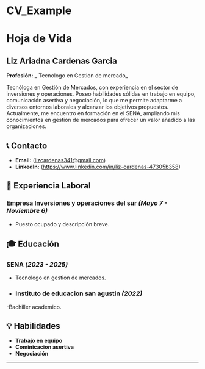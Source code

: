 # CV_Example
# Hoja de Vida

## Liz Ariadna Cardenas Garcia 
**Profesión:** _ Tecnologo  en Gestion de mercado_

 Tecnóloga en Gestión de Mercados, con experiencia en el sector de inversiones y operaciones. Poseo habilidades sólidas en trabajo en equipo, comunicación asertiva y negociación, lo que me permite adaptarme a diversos entornos laborales y alcanzar los objetivos propuestos. Actualmente, me encuentro en formación en el SENA, ampliando mis conocimientos en gestión de mercados para ofrecer un valor añadido a las organizaciones.

## 📞 Contacto
- **Email:** (lizcardenas341@gmail.com)
- **LinkedIn:** (https://www.linkedin.com/in/liz-cardenas-47305b358)

## 🏢 Experiencia Laboral
### **Empresa Inversiones y operaciones del sur** _(Mayo 7 - Noviembre 6)_
- Puesto ocupado y descripción breve.

## 🎓 Educación
### **SENA** _(2023 - 2025)_
- Tecnologo en gestion de mercados.
  
- ### **Instituto de educacion san agustin** _(2022)_
-Bachiller academico.

## 💡 Habilidades
- **Trabajo en equipo**
- **Cominicacion asertiva**
- **Negociación**



---


